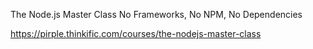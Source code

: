 The Node.js Master Class
No Frameworks, No NPM, No Dependencies

https://pirple.thinkific.com/courses/the-nodejs-master-class
